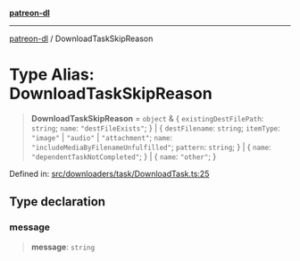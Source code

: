 [**patreon-dl**](../README.md)

***

[patreon-dl](../README.md) / DownloadTaskSkipReason

# Type Alias: DownloadTaskSkipReason

> **DownloadTaskSkipReason** = `object` & \{ `existingDestFilePath`: `string`; `name`: `"destFileExists"`; \} \| \{ `destFilename`: `string`; `itemType`: `"image"` \| `"audio"` \| `"attachment"`; `name`: `"includeMediaByFilenameUnfulfilled"`; `pattern`: `string`; \} \| \{ `name`: `"dependentTaskNotCompleted"`; \} \| \{ `name`: `"other"`; \}

Defined in: [src/downloaders/task/DownloadTask.ts:25](https://github.com/patrickkfkan/patreon-dl/blob/4dbe5b7f9bc86c654049194392d94f0aeefc44c0/src/downloaders/task/DownloadTask.ts#L25)

## Type declaration

### message

> **message**: `string`
